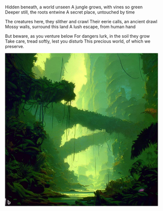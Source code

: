 Hidden beneath, a world unseen
A jungle grows, with vines so green
Deeper still, the roots entwine
A secret place, untouched by time

The creatures here, they slither and crawl
Their eerie calls, an ancient drawl
Mossy walls, surround this land
A lush escape, from human hand

But beware, as you venture below
For dangers lurk, in the soil they grow
Take care, tread softly, lest you disturb
This precious world, of which we preserve.

![20230616060543.png](resources/20230616060543.png)
